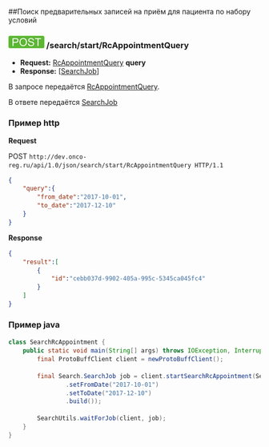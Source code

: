 ##Поиск предварительных записей на приём для пациента по набору условий

### ![POST](../../../../img/post.png) /search/start/RcAppointmentQuery
* **Request:** [RcAppointmentQuery](../../../../types/types.md#com.siams.med.api.RcAppointmentQuery) **query**
* **Response:** [[SearchJob](../../../../types/types.md#com.siams.med.api.SearchJob)]

В запросе передаётся [RcAppointmentQuery](../../../../types/types.md#com.siams.med.api.RcAppointmentQuery). 

В ответе передаётся [SearchJob](../../../../types/types.md#com.siams.med.api.SearchJob)

### Пример http

**Request**

POST `http://dev.onco-reg.ru/api/1.0/json/search/start/RcAppointmentQuery HTTP/1.1`
```json
{
    "query":{
        "from_date":"2017-10-01",
        "to_date":"2017-12-10"
    }
}
```

**Response**

```json
{
    "result":[
        {
            "id":"cebb037d-9902-405a-995c-5345ca045fc4"
        }
    ]
}
```

### Пример java

```java
class SearchRcAppointment {
    public static void main(String[] args) throws IOException, InterruptedException {
        final ProtoBuffClient client = newProtoBuffClient();

        final Search.SearchJob job = client.startSearchRcAppointment(Search.RcAppointmentQuery.newBuilder()
                .setFromDate("2017-10-01")
                .setToDate("2017-12-10")
                .build());

        SearchUtils.waitForJob(client, job);
    }
}

```